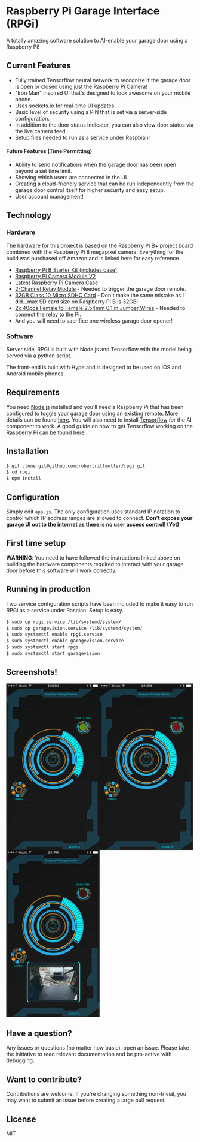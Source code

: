 # Raspberry Pi Garage Interface (RPGi) 

A totally amazing software solution to AI-enable your garage door using a Raspberry Pi! 

## Current Features

 - Fully trained Tensorflow neural network to recognize if the garage door is open or closed using just the Raspberry Pi Camera!
 - "Iron Man" inspired UI that's designed to look awesome on your mobile phone.
 - Uses sockets.io for real-time UI updates.
 - Basic level of security using a PIN that is set via a server-side configuration.
 - In addition to the door status indicator, you can also view door status via the live camera feed.
 - Setup files needed to run as a service under Raspbian!

#### Future Features (Time Permitting)

 - Ability to send notifications when the garage door has been open beyond a set time limit.
 - Showing which users are connected in the UI.
 - Creating a cloud-friendly service that can be run independently from the garage door control itself for
 higher security and easy setup.
 - User account management!

## Technology

### Hardware
The hardware for this project is based on the Raspberry Pi B+ project board combined with the Raspberry Pi 
8 megapixel camera. Everything for the build was purchased off Amazon and is linked here for easy reference. 

 - [Raspberry Pi B Starter Kit (includes case)](https://www.amazon.com/gp/product/B01DMFQZXK/ref=oh_aui_search_detailpage?ie=UTF8&psc=1)
 - [Raspberry Pi Camera Module V2](https://www.amazon.com/gp/product/B01ER2SKFS/ref=oh_aui_search_detailpage?ie=UTF8&psc=1)
 - [Latest Raspberry Pi Camera Case](https://www.amazon.com/gp/product/B00IJZJKK4/ref=oh_aui_search_detailpage?ie=UTF8&psc=1)
 - [2-Channel Relay Module](https://www.amazon.com/gp/product/B0057OC6D8/ref=oh_aui_detailpage_o07_s00?ie=UTF8&psc=1) - Needed to trigger the garage door remote.
 - [32GB Class 10 Micro SDHC Card](https://www.amazon.com/gp/product/B00IVPU786/ref=oh_aui_detailpage_o03_s00?ie=UTF8&psc=1) - Don't make the same mistake as I did...max SD card size on Raspberry Pi B is 32GB!
 - [2x 40pcs Female to Female 2.54mm 0.1 in Jumper Wires](https://www.amazon.com/gp/product/B00GSE2S98/ref=oh_aui_detailpage_o07_s00?ie=UTF8&psc=1) - Needed to connect the relay to the Pi.
 - And you will need to sacrifice one wireless garage door opener!
 
### Software
Server side, RPGi is built with Node.js and Tensorflow with the model being served via a python script.

The front-end is built with Hype and is designed to be used on iOS and Android mobile phones.

## Requirements

You need [Node.js](http://nodejs.org/download/) installed and you'll need
a Raspberry Pi that has been configured to toggle your garage door using an existing remote. More details can 
be found [here](https://coderwall.com/p/jsd5mw/raspberry-pi-garage-door-opener-with-garagepi).
You will also need to install [Tensorflow](https://www.tensorflow.org/install/) for the AI component to work. A good
guide on how to get Tensorflow working on the Raspberry Pi can be 
found [here](https://github.com/samjabrahams/tensorflow-on-raspberry-pi).

## Installation

```bash
$ git clone git@github.com:robertrittmuller/rpgi.git
$ cd rpgi
$ npm install
```


## Configuration

Simply edit `app.js`. The only configuration uses standard IP notation to control which IP address
ranges are allowed to connect.
 __Don't expose your garage UI out to the internet as there is no 
user access control! (Yet)__

## First time setup

__WARNING__: You need to have followed the instructions linked above on building the hardware components required
to interact with your garage door before this software will work correctly.

## Running in production

Two service configuration scripts have been included to make it easy to run RPGi as a service
under Raspian. Setup is easy.

```bash
$ sudo cp rpgi.service /lib/systemd/system/
$ sudo cp garagevision.service /lib/systemd/system/
$ sudo systemctl enable rpgi.service
$ sudo systemctl enable garagevision.service
$ sudo systemctl start rpgi
$ sudo systemctl start garagevision
```

## Screenshots!

<img align="left" src="https://github.com/robertrittmuller/RPGi/blob/master/screenshots/screen1.PNG" width=250>
<img align="left" src="https://github.com/robertrittmuller/RPGi/blob/master/screenshots/screen2.PNG" width=250> 
<img src="https://github.com/robertrittmuller/RPGi/blob/master/screenshots/screen3.PNG" width=250> 

## Have a question?

Any issues or questions (no matter how basic), open an issue. Please take the
initiative to read relevant documentation and be pro-active with debugging.

## Want to contribute?

Contributions are welcome. If you're changing something non-trivial, you may
want to submit an issue before creating a large pull request.

## License

MIT